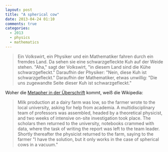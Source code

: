 ```yaml
---
layout: post
title: "A spherical cow"
date: 2013-04-24 01:10
comments: true
categories:
  - 2013
  - physics
  - mathematics
---
```

>Ein Volkswirt, ein Physiker und ein Mathematiker fahren durch ein fremdes Land.
>Da sehen sie eine schwarzgefleckte Kuh auf der Weide stehen.
>"Aha," sagt der Volkswirt, "in diesem Land sind die Kühe schwarzgefleckt."
>Daraufhin der Physiker: "Nein, diese Kuh ist schwarzgefleckt."
>Daraufhin der Mathematiker, etwas unwillig:
>"Die uns zugewandte Seite dieser Kuh ist schwarzgefleckt."

Woher die [Metapher in der Überschrift][wikipedia] kommt, weiß die Wikipedia:

>Milk production at a dairy farm was low,
>so the farmer wrote to the local university,
>asking for help from academia.
>A multidisciplinary team of professors was assembled,
>headed by a theoretical physicist,
>and two weeks of intensive on-site investigation took place.
>The scholars then returned to the university, notebooks crammed with data,
>where the task of writing the report was left to the team leader.
>Shortly thereafter the physicist returned to the farm, saying to the farmer
>"I have the solution, but it only works in the case of spherical cows in a vacuum."

[wikipedia]: https://en.wikipedia.org/wiki/Spherical_cow
